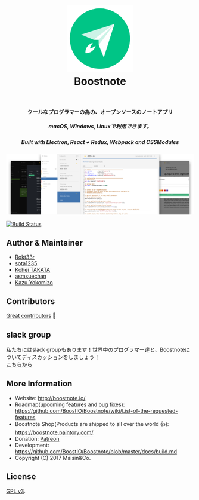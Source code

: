 <h1 align="center">
  <a href="https://github.com/BoostIO/Boostnote"><img src="./resources/app.png" alt="Boostnote" width="180"></a>
  <br>
  Boostnote
  <br>
  <br>
</h1>
<h4 align="center">クールなプログラマーの為の、オープンソースのノートアプリ </h4>
<h5 align="center">macOS, Windows, Linuxで利用できます。</h5>
<h5 align="center">Built with Electron, React + Redux, Webpack and CSSModules</h5>

![Boostnote app screenshot](./resources/repository/top.png)

[![Build Status](https://travis-ci.org/BoostIO/Boostnote.svg?branch=master)](https://travis-ci.org/BoostIO/Boostnote)

## Author & Maintainer
- [Rokt33r](https://github.com/rokt33r)
- [sota1235](https://github.com/sota1235)
- [Kohei TAKATA](https://github.com/kohei-takata)
- [asmsuechan](https://github.com/asmsuechan)
- [Kazu Yokomizo](https://github.com/kazup01)

## Contributors
[Great contributors](https://github.com/BoostIO/Boostnote/graphs/contributors) :tada:

## slack group
私たちにはslack groupもあります！世界中のプログラマー達と、Boostnoteについてディスカッションをしましょう！ <br>
[こちらから](https://boostnote-group.slack.com/shared_invite/MTcxMjIwODk5Mzk3LTE0OTI1NjQxNDUtMTkwZTBjOWFkMg)

## More Information
* Website: http://boostnote.io/
* Roadmap(upcoming features and bug fixes): https://github.com/BoostIO/Boostnote/wiki/List-of-the-requested-features
* Boostnote Shop(Products are shipped to all over the world :+1:): https://boostnote.paintory.com/
* Donation: [Patreon](https://www.patreon.com/boostnote)
* Development: https://github.com/BoostIO/Boostnote/blob/master/docs/build.md
* Copyright (C) 2017 Maisin&Co.

## License

[GPL v3](./LICENSE).
